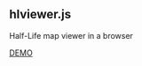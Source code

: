 hlviewer.js
-----------

Half-Life map viewer in a browser

[DEMO](https://dl.dropboxusercontent.com/u/58595114/hlviewer.js/index.html)
